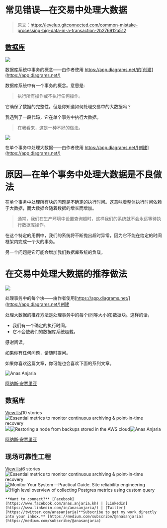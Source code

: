 # 常见错误—在交易中处理大数据

> 原文：<https://levelup.gitconnected.com/common-mistake-processing-big-data-in-a-transaction-2b276912a512>

## [数据库](https://medium.com/@anasanjaria/list/databases-7ea27ca82ce1)

![](img/72a253ceb3cbdd942c2e814dab787ae8.png)

数据库系统中事务的概念——由作者使用 https://app.diagrams.net/的[创建](https://app.diagrams.net/)

数据库系统中有一个事务的概念。意思是:

> 执行所有操作或不执行任何操作。

它确保了数据的完整性。但是你知道如何处理交易中的大数据吗？

我遇到了一段代码，它在单个事务中执行大数据。

> 在我看来，这是一种不好的做法。

![](img/a084b4c94704ff8a61db147d8ff7ac10.png)

在单个事务中处理大数据——由作者使用 https://app.diagrams.net/[创建](https://app.diagrams.net/)

# 原因—在单个事务中处理大数据是不良做法

在单个事务中处理所有块的问题是不确定的执行时间。这意味着整体执行时间依赖于大数据，而大数据会随着数据的增长而增加。

> 通常，我们在生产环境中设置查询超时，这样我们的系统就不会永远等待执行数据库操作。

在这个特定的用例中，我们的系统将不断抛出超时异常，因为它不能在给定的时间框架内完成一个大的事务。

另一个问题是它可能会增加我们数据库系统的负载。

# 在交易中处理大数据的推荐做法

![](img/fc426d18cec6306dfab958ada691f4bf.png)

处理事务中的每个块——由作者使用[https://app.diagrams.net/](https://app.diagrams.net/)创建

处理大数据的推荐方法是处理事务中的每个(同等大小的)数据块。这样的话，

*   我们有一个确定的执行时间。
*   它不会使我们的数据库系统超载。

感谢阅读。

如果你有任何问题，请随时提问。

如果你喜欢这篇文章，你可能也会喜欢下面的系列文章。

![Anas Anjaria](img/89827307249a30f11a5732a9890e912d.png)

[阿纳斯·安贾里亚](https://medium.com/@anasanjaria?source=post_page-----2b276912a512--------------------------------)

## 数据库

[View list](https://medium.com/@anasanjaria/list/databases-7ea27ca82ce1?source=post_page-----2b276912a512--------------------------------)10 stories![Essential metrics to monitor continuous archiving & point-in-time recovery](img/218297210fc211ae26c0d6cc69260bb0.png)![](img/0262a5898c2d67623c8ec17595785983.png)![Restoring a node from backups stored in the AWS cloud](img/516f3c5753301744288fac8ea13a78cf.png)![Anas Anjaria](img/89827307249a30f11a5732a9890e912d.png)

[阿纳斯·安贾里亚](https://medium.com/@anasanjaria?source=post_page-----2b276912a512--------------------------------)

## 现场可靠性工程

[View list](https://medium.com/@anasanjaria/list/site-reliability-engineering-fd4dc0eabf12?source=post_page-----2b276912a512--------------------------------)6 stories![Essential metrics to monitor continuous archiving & point-in-time recovery](img/218297210fc211ae26c0d6cc69260bb0.png)![Monitor Your System — Practical Guide. Site reliability engineering](img/3d271359e6086a41f80bff2b638af676.png)![High level overview of collecting Postgres metrics using custom query](img/d643efa963dab995deed8d0125948586.png)

```
**Want to connect?** [Facebook](https://www.facebook.com/anas.anjaria.kh) | [LinkedIn](https://www.linkedin.com/in/anasanjaria/) | [Twitter](https://twitter.com/anasanjaria)**Subscribe to get my work directly into your inbox.** [https://medium.com/subscribe/@anasanjaria](https://medium.com/subscribe/@anasanjaria)
```